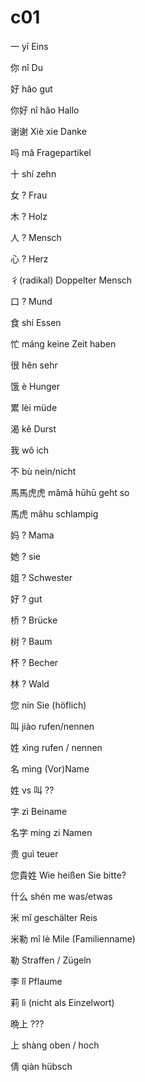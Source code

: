 # c01


一 yī Eins

你 nî Du

好 hâo gut

你好 nî hâo Hallo

谢谢 Xiè xie Danke

吗 mâ Fragepartikel

十 shí zehn

女 ? Frau

木 ?  Holz

人 ? Mensch

心 ? Herz

彳(radikal) Doppelter Mensch

口 ? Mund

食 shí Essen

忙 máng keine Zeit haben

很 hên sehr

饿 è Hunger

累 lèi müde

渴 kê Durst

我 wô ich

不 bù nein/nicht

馬馬虎虎 mǎmǎ hūhū geht so

馬虎 mâhu schlampig

妈 ? Mama

她 ? sie

姐 ? Schwester

好 ? gut

桥  ? Brücke

树 ? Baum

杯 ? Becher

林 ? Wald

您 nín Sie (höflich)

叫 jiào rufen/nennen

姓 xìng rufen / nennen

名 mìng (Vor)Name

姓 vs 叫 ??

字 zì Beiname

名字 míng zi Namen

贵 guì teuer

您貴姓  Wie heißen Sie bitte?

什么 shén me was/etwas

米 mǐ geschälter Reis

米勒 mî lè Mile (Familienname)

勒 Straffen / Zügeln

李 lî Pflaume 

莉 lì (nicht als Einzelwort)

晩上 ??? 

上 shàng oben / hoch

倩 qiàn hübsch


